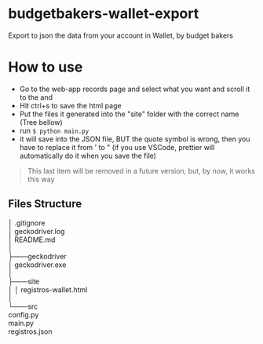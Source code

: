 # budgetbakers-wallet-export

Export to json the data from your account in Wallet, by budget bakers

# How to use

- Go to the web-app records page and select what you want and scroll it to the and
- Hit ctrl+s to save the html page
- Put the files it generated into the "site" folder with the correct name (Tree bellow)
- run `$ python main.py`
- it will save into the JSON file, BUT the quote symbol is wrong, then you have to replace it from ' to " (if you use VSCode, prettier will automatically do it when you save the file)

> This last item will be removed in a future version, but, by now, it works this way

## Files Structure

│ .gitignore</br>
│ geckodriver.log</br>
│ README.md</br>
│</br>
├───geckodriver</br>
│ geckodriver.exe</br>
│</br>
├───site</br>
│ │ registros-wallet.html</br>
│</br>
└───src</br>
config.py</br>
main.py</br>
registros.json</br>
